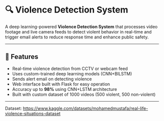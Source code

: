 
# 🔍 Violence Detection System

A deep learning-powered **Violence Detection System** that processes video footage and live camera feeds to detect violent behavior in real-time and trigger email alerts to reduce response time and enhance public safety.

---

## 🚀 Features

- Real-time violence detection from CCTV or webcam feed
- Uses custom-trained deep learning models (CNN+BILSTM)
- Sends alert email on detecting violence
- Web interface built with Flask for easy operation
- Accuracy up to **98%** using CNN+LSTM architecture
- Built with custom dataset of 1000 videos (500 violent, 500 non-violent)

---

Dataset: https://www.kaggle.com/datasets/mohamedmustafa/real-life-violence-situations-dataset
</h4>
<!-- <h3>Accuracy Analysis of Different models</h3>
<h5>The results are visualized in a bar chart, making it easy to compare the performance of the different models. Each bar represents a model, and the height of the bar corresponds to the accuracy of that model.</h5>

 
